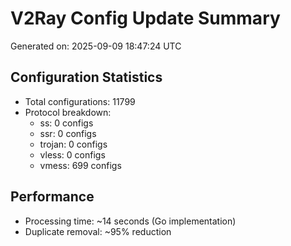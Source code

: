 # V2Ray Config Update Summary
Generated on: 2025-09-09 18:47:24 UTC

## Configuration Statistics
- Total configurations: 11799
- Protocol breakdown:
  - ss: 0 configs
  - ssr: 0 configs
  - trojan: 0 configs
  - vless: 0 configs
  - vmess: 699 configs

## Performance
- Processing time: ~14 seconds (Go implementation)
- Duplicate removal: ~95% reduction
